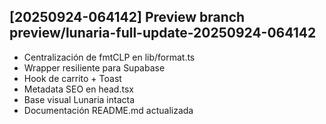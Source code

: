 ## [20250924-064142] Preview branch preview/lunaria-full-update-20250924-064142

- Centralización de fmtCLP en lib/format.ts
- Wrapper resiliente para Supabase
- Hook de carrito + Toast
- Metadata SEO en head.tsx
- Base visual Lunaria intacta
- Documentación README.md actualizada

